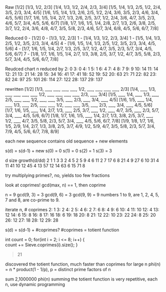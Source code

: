 Raw
[1/2]
[1/3, 1/2, 2/3]
[1/4, 1/3, 1/2, 2/4, 2/3, 3/4]
[1/5, 1/4, 1/3, 2/5, 1/2, 2/4, 3/5, 2/3, 3/4, 4/5]
[1/6, 1/5, 1/4, 1/3, 2/6, 2/5, 1/2, 2/4, 3/6, 3/5, 2/3, 4/6, 3/4, 4/5, 5/6]
[1/7, 1/6, 1/5, 1/4, 2/7, 1/3, 2/6, 2/5, 3/7, 1/2, 2/4, 3/6, 4/7, 3/5, 2/3, 4/6, 5/7, 3/4, 4/5, 5/6, 6/7]
[1/8, 1/7, 1/6, 1/5, 1/4, 2/8, 2/7, 1/3, 2/6, 3/8, 2/5, 3/7, 1/2, 2/4, 3/6, 4/8, 4/7, 3/5, 5/8, 2/3, 4/6, 5/7, 3/4, 6/8, 4/5, 5/6, 6/7, 7/8]

Reduced
0 - [1/2]
0 - [1/3, 1/2, 2/3]
1 - [1/4, 1/3, 1/2, 2/3, 3/4]
1 - [1/5, 1/4, 1/3, 2/5, 1/2, 3/5, 2/3, 3/4, 4/5]
4 - [1/6, 1/5, 1/4, 1/3, 2/5, 1/2, 3/5, 2/3, 3/4, 4/5, 5/6]
4 - [1/7, 1/6, 1/5, 1/4, 2/7, 1/3, 2/5, 3/7, 1/2, 4/7, 3/5, 2/3, 5/7, 3/4, 4/5, 5/6, 6/7]
7 - [1/8, 1/7, 1/6, 1/5, 1/4, 2/7, 1/3, 3/8, 2/5, 3/7, 1/2, 4/7, 3/5, 5/8, 2/3, 5/7, 3/4, 4/5, 5/6, 6/7, 7/8]

Reudced chart
n	reduced by
2: 0
3: 0
4: 1
5: 1
6: 4
7: 4
8: 7
9: 9
10: 14
11: 14
12: 21
13: 21
14: 28
15: 34
16: 41
17: 41
18: 52
19: 52
20: 63
21: 71
22: 82
23: 82
24: 97
25: 101
26: 114
27: 122
28: 137
29: 137

rewritten
                                                                [1/2]
                                       [1/3, ___, ___, ___, ___, 1/2, ___, ___, ___, ___, 2/3]
                             [1/4, ___, 1/3, ___, ___, ___, ___, 1/2, ___, ___, ___, ___, 2/3, ___, 3/4]
                   [1/5, ___, 1/4, ___, 1/3, ___, 2/5, ___, ___, 1/2, ___, ___, 3/5, ___, 2/3, ___, 3/4, ___, 4/5]
              [1/6, 1/5, ___, 1/4, ___, 1/3, ___, 2/5, ___, ___, 1/2, ___, ___, 3/5, ___, 2/3, ___, 3/4, ___, 4/5, 5/6]
         [1/7, 1/6, 1/5, ___, 1/4, 2/7, 1/3, ___, 2/5, 3/7, ___, 1/2, ___, 4/7, 3/5, ___, 2/3, 5/7, 3/4, ___, 4/5, 5/6, 6/7]
    [1/8, 1/7, 1/6, 1/5, ___, 1/4, 2/7, 1/3, 3/8, 2/5, 3/7, ___, 1/2, ___, 4/7, 3/5, 5/8, 2/3, 5/7, 3/4, ___, 4/5, 5/6, 6/7, 7/8]
[1/9, 1/8, 1/7, 1/6, 1/5, 2/9, 1/4, 2/7, 1/3, 3/8, 2/5, 3/7, 4/9, 1/2, 5/9, 4/7, 3/5, 5/8, 2/3, 5/7, 3/4, 7/9, 4/5, 5/6, 6/7, 7/8, 8/9]

each new sequence contains old sequence + new elements

s(d) = s(d-1) + new
s(0) = 0
s(1) = 0
s(2) = 1
s(3) = 3


d  size growth(d/dd)
2	1	1
3	3	2
4	5	2
5	9	4
6	11	2
7	17	6
8	21	4
9	27	6
10	31	4
11	41	10
12	45	4
13	57	12
14	63	6
15	71	8


try multiplying primes?, no, yields too few fractions

look at coprimes! gcd(max, n) == 1, then coprime

n = 9
gcd(9, 3) = 3
gcd(9, 6) = 3
gcd(9, 9) = 9 
numbers 1 to 9, are 1, 2, 4, 5, 7 and 8, are co-prime to 9.

iterate
n, # coprimes
2: 1
3: 2
4: 2
5: 4
6: 2
7: 6
8: 4
9: 6
10: 4
11: 10
12: 4
13: 12
14: 6
15: 8
16: 8
17: 16
18: 6
19: 18
20: 8
21: 12
22: 10
23: 22
24: 8
25: 20
26: 12
27: 18
28: 12
29: 28

s(d) = s(d-1) + #coprimes?
#coprimes = totient function

int count = 0;
for(int i = 2; i <= 8; i++) {	
	count += Sieve.coprimes(i).size();
}
> 21

discovered the totient function, much faster than coprimes for large n
phi(n) = n * product(1 - 1/p), p = distinct prime factors of n

sum 2,1000000 phi(n)
summing the totient function is very repetitive, each n, use dynamic programming




